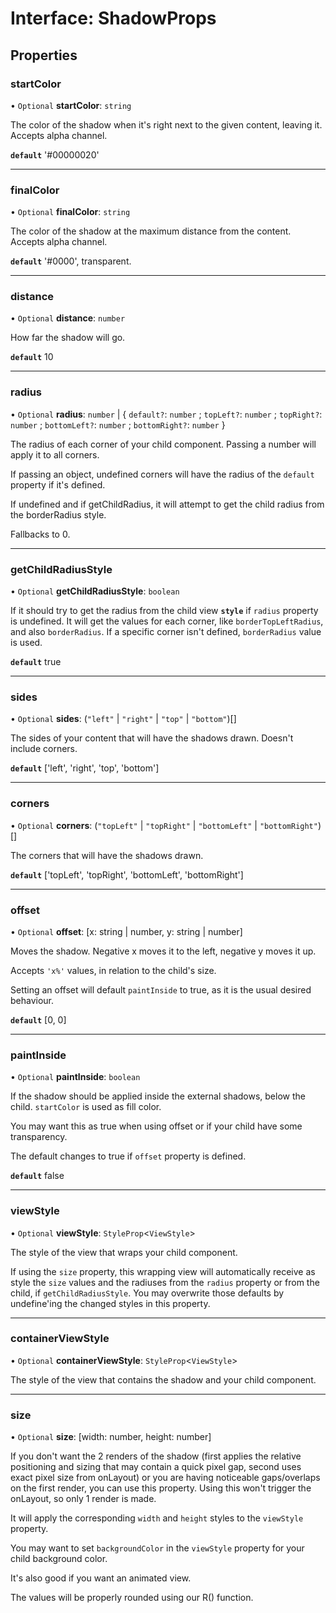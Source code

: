 # Interface: ShadowProps

## Properties

### startColor

• `Optional` **startColor**: `string`

The color of the shadow when it's right next to the given content, leaving it.
Accepts alpha channel.

**`default`** '#00000020'

___

### finalColor

• `Optional` **finalColor**: `string`

The color of the shadow at the maximum distance from the content. Accepts alpha channel.

**`default`** '#0000', transparent.

___

### distance

• `Optional` **distance**: `number`

How far the shadow will go.

**`default`** 10

___

### radius

• `Optional` **radius**: `number` \| { `default?`: `number` ; `topLeft?`: `number` ; `topRight?`: `number` ; `bottomLeft?`: `number` ; `bottomRight?`: `number`  }

The radius of each corner of your child component. Passing a number will apply it to all corners.

If passing an object, undefined corners will have the radius of the `default` property if it's defined.

If undefined and if getChildRadius, it will attempt to get the child radius from the borderRadius style.

Fallbacks to 0.

___

### getChildRadiusStyle

• `Optional` **getChildRadiusStyle**: `boolean`

If it should try to get the radius from the child view **`style`** if `radius` property is undefined. It will get the values for each
corner, like `borderTopLeftRadius`, and also `borderRadius`. If a specific corner isn't defined, `borderRadius` value is used.

**`default`** true

___

### sides

• `Optional` **sides**: (``"left"`` \| ``"right"`` \| ``"top"`` \| ``"bottom"``)[]

The sides of your content that will have the shadows drawn. Doesn't include corners.

**`default`** ['left', 'right', 'top', 'bottom']

___

### corners

• `Optional` **corners**: (``"topLeft"`` \| ``"topRight"`` \| ``"bottomLeft"`` \| ``"bottomRight"``)[]

The corners that will have the shadows drawn.

**`default`** ['topLeft', 'topRight', 'bottomLeft', 'bottomRight']

___

### offset

• `Optional` **offset**: [x: string \| number, y: string \| number]

Moves the shadow. Negative x moves it to the left, negative y moves it up.

Accepts `'x%'` values, in relation to the child's size.

Setting an offset will default `paintInside` to true, as it is the usual desired behaviour.

**`default`** [0, 0]

___

### paintInside

• `Optional` **paintInside**: `boolean`

If the shadow should be applied inside the external shadows, below the child. `startColor` is used as fill color.

You may want this as true when using offset or if your child have some transparency.

The default changes to true if `offset` property is defined.

**`default`** false

___

### viewStyle

• `Optional` **viewStyle**: `StyleProp`<`ViewStyle`\>

The style of the view that wraps your child component.

If using the `size` property, this wrapping view will automatically receive as style the `size` values and the
radiuses from the `radius` property or from the child, if `getChildRadiusStyle`. You may overwrite those defaults
by undefine'ing the changed styles in this property.

___

### containerViewStyle

• `Optional` **containerViewStyle**: `StyleProp`<`ViewStyle`\>

The style of the view that contains the shadow and your child component.

___

### size

• `Optional` **size**: [width: number, height: number]

If you don't want the 2 renders of the shadow (first applies the relative positioning and sizing that may contain a quick pixel gap, second uses exact pixel size from onLayout) or you are having noticeable gaps/overlaps on the first render,
you can use this property. Using this won't trigger the onLayout, so only 1 render is made.

It will apply the corresponding `width` and `height` styles to the `viewStyle` property.

You may want to set `backgroundColor` in the `viewStyle` property for your child background color.

It's also good if you want an animated view.

The values will be properly rounded using our R() function.
